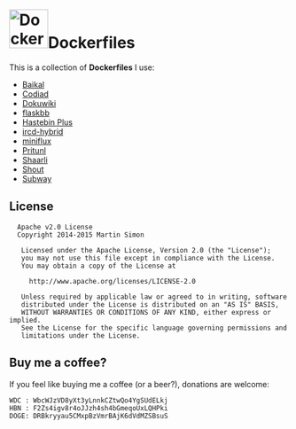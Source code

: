<h1><img src="https://raw.github.com/c0ding/Dockerfiles/master/doc/docker.png" height=70 alt="Dockerfiles" title="Dockerfiles">Dockerfiles</h1>

This is a collection of **Dockerfiles** I use:

  * [Baikal](http://baikal-server.com/)
  * [Codiad](http://codiad.com/)
  * [Dokuwiki](https://www.dokuwiki.org/dokuwiki)
  * [flaskbb](http://flaskbb.org/)
  * [Hastebin Plus](https://github.com/MarvinMenzerath/HastebinPlus)
  * [ircd-hybrid](http://www.ircd-hybrid.org/)
  * [miniflux](http://miniflux.net/)
  * [Pritunl](http://pritunl.com/)
  * [Shaarli](http://sebsauvage.net/wiki/doku.php?id=php:shaarli)
  * [Shout](http://shout-irc.com/)
  * [Subway](https://github.com/thedjpetersen/subway)

## License

```
  Apache v2.0 License
  Copyright 2014-2015 Martin Simon

   Licensed under the Apache License, Version 2.0 (the "License");
   you may not use this file except in compliance with the License.
   You may obtain a copy of the License at

     http://www.apache.org/licenses/LICENSE-2.0

   Unless required by applicable law or agreed to in writing, software
   distributed under the License is distributed on an "AS IS" BASIS,
   WITHOUT WARRANTIES OR CONDITIONS OF ANY KIND, either express or implied.
   See the License for the specific language governing permissions and
   limitations under the License.

```

## Buy me a coffee?

If you feel like buying me a coffee (or a beer?), donations are welcome:

```
WDC : WbcWJzVD8yXt3yLnnkCZtwQo4YgSUdELkj
HBN : F2Zs4igv8r4oJJzh4sh4bGmeqoUxLQHPki
DOGE: DRBkryyau5CMxpBzVmrBAjK6dVdMZSBsuS
```